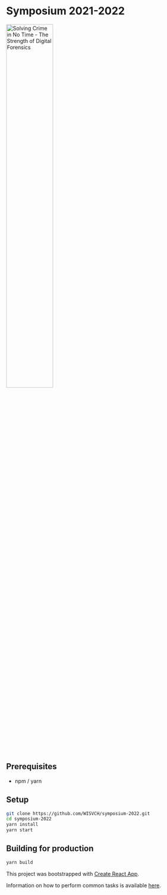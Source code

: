 # Symposium 2021-2022

<img src="src/assets/logo/symposium_logo_final_.svg" alt="Solving Crime in No Time - The Strength of Digital Forensics" width="50%" />

## Prerequisites
- npm / yarn

## Setup
```bash
git clone https://github.com/WISVCH/symposium-2022.git
cd symposium-2022
yarn install
yarn start
```

## Building for production
```bash
yarn build
```

This project was bootstrapped with [Create React App](https://github.com/facebookincubator/create-react-app).

Information on how to perform common tasks is available [here](https://github.com/facebook/create-react-app/blob/master/packages/react-scripts/template/README.md).